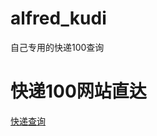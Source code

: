 # alfred_kudi
自己专用的快递100查询

# 快递100网站直达
<a href="https://m.kuaidi100.com/" target="_blank">快递查询</a>
